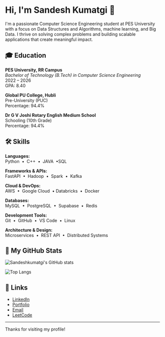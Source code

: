 # Hi, I'm Sandesh Kumatgi 👋

I'm a passionate Computer Science Engineering student at PES University with a focus on Data Structures and Algorithms, machine learning, and Big Data. I thrive on solving complex problems and building scalable applications that create meaningful impact.

## 🎓 Education

**PES University, RR Campus**  
_Bachelor of Technology (B.Tech) in Computer Science Engineering_  
2022 – 2026  
GPA: 8.40

**Global PU College, Hubli**  
Pre-University (PUC)  
Percentage: 94.4%

**Dr G V Joshi Rotary English Medium School**  
Schooling (10th Grade)  
Percentage: 94.4%


## 🛠️ Skills

**Languages:**  
Python &nbsp;&bull;&nbsp; C++ &nbsp;&bull;&nbsp; JAVA &nbsp;&bull;SQL

**Frameworks & APIs:**  
FastAPI &nbsp;&bull;&nbsp; Hadoop &nbsp;&bull;&nbsp; Spark &nbsp;&bull;&nbsp; Kafka

**Cloud & DevOps:**  
AWS &nbsp;&bull;&nbsp; Google Cloud &nbsp;&bull;&nbsp;Databricks &nbsp;&bull;&nbsp; Docker

**Databases:**  
MySQL &nbsp;&bull;&nbsp; PostgreSQL &nbsp;&bull;&nbsp; Supabase &nbsp;&bull;&nbsp; Redis

**Development Tools:**  
Git &nbsp;&bull;&nbsp; GitHub &nbsp;&bull;&nbsp; VS Code &nbsp;&bull;&nbsp; Linux

**Architecture & Design:**  
Microservices &nbsp;&bull;&nbsp; REST API &nbsp;&bull;&nbsp; Distributed Systems
## 🚀 My GitHub Stats

![Sandeshkumatgi's GitHub stats](https://github-readme-stats.vercel.app/api?username=sandeshkumatgi&show_icons=true&theme=radical)

![Top Langs](https://github-readme-stats.vercel.app/api/top-langs/?username=sandeshkumatgi&layout=compact)

## 🔗 Links

- [LinkedIn](https://www.linkedin.com/in/sandeshkumatgi)
- [Portfolio](https://your-portfolio.com)
- [Email](mailto:kumatgisandesh@gmail.com)
- [LeetCode](https://leetcode.com/u/kumatgisandesh/)


---

Thanks for visiting my profile!
